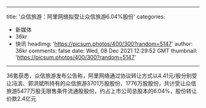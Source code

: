 
---
title: '众信旅游：阿里网络拟受让众信旅游6.04%股份'
categories: 
 - 新媒体
 - 36kr
 - 快讯
headimg: 'https://picsum.photos/400/300?random=5147'
author: 36kr
comments: false
date: Wed, 08 Dec 2021 12:29:52 GMT
thumbnail: 'https://picsum.photos/400/300?random=5147'
---

<div>   
36氪获悉，众信旅游发布公告称，阿里网络通过协议转让方式以4.41元/股分别受让冯滨、郭洪斌所持有的众信旅游3701万股股份、1776万股股份，共计受让众信旅游5477万股无限售条件流通股股份，约占上市公司总股本的6.04%，股份转让价款2.4亿元  
</div>
            